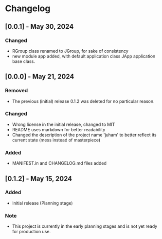 # Changelog

## [0.0.1] - May 30, 2024

### Changed
- RGroup class renamed to JGroup, for sake of consistency
- new  module app added, with default application class JApp application base class.


## [0.0.0] - May 21, 2024

### Removed
- The previous (initial) release 0.1.2 was deleted for no particular reason.

### Changed
- Wrong license in the initial release, changed to MIT
- README uses markdown for better readability
- Changed the description of the project name 'juham' to better reflect its current state (mess instead of masterpiece)

### Added
- MANIFEST.in and CHANGELOG.md files added




## [0.1.2] - May 15, 2024
### Added
- Initial release (Planning stage)

### Note
- This project is currently in the early planning stages and is not yet ready for production use.
